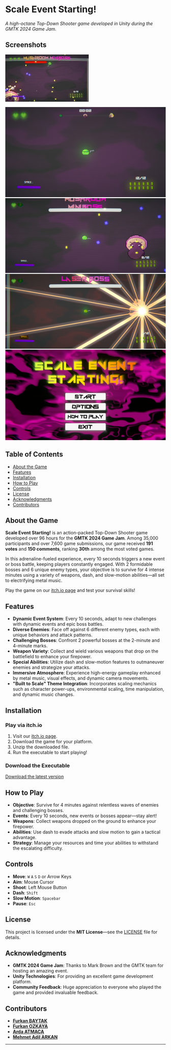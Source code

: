 
# Scale Event Starting!

_A high-octane Top-Down Shooter game developed in Unity during the GMTK 2024 Game Jam._

## Screenshots

![Gameplay GIF](1.gif)

![Screenshot 1](2.png)
![Screenshot 2](3.png)
![Screenshot 3](4.png)
![Screenshot 4](5.png)

## Table of Contents

- [About the Game](#about-the-game)
- [Features](#features)
- [Installation](#installation)
- [How to Play](#how-to-play)
- [Controls](#controls)
- [License](#license)
- [Acknowledgments](#acknowledgments)
- [Contributors](#contributors)

## About the Game

**Scale Event Starting!** is an action-packed Top-Down Shooter game developed over 96 hours for the **GMTK 2024 Game Jam**. Among 35,000 participants and over 7,600 game submissions, our game received **191 votes** and **150 comments**, ranking **30th** among the most voted games.

In this adrenaline-fueled experience, every 10 seconds triggers a new event or boss battle, keeping players constantly engaged. With 2 formidable bosses and 6 unique enemy types, your objective is to survive for 4 intense minutes using a variety of weapons, dash, and slow-motion abilities—all set to electrifying metal music.

Play the game on our [itch.io page](https://baytak.itch.io/scale-event-starting) and test your survival skills!

## Features

- **Dynamic Event System**: Every 10 seconds, adapt to new challenges with dynamic events and epic boss battles.
- **Diverse Enemies**: Face off against 6 different enemy types, each with unique behaviors and attack patterns.
- **Challenging Bosses**: Confront 2 powerful bosses at the 2-minute and 4-minute marks.
- **Weapon Variety**: Collect and wield various weapons that drop on the battlefield to enhance your firepower.
- **Special Abilities**: Utilize dash and slow-motion features to outmaneuver enemies and strategize your attacks.
- **Immersive Atmosphere**: Experience high-energy gameplay enhanced by metal music, visual effects, and dynamic camera movements.
- **"Built to Scale" Theme Integration**: Incorporates scaling mechanics such as character power-ups, environmental scaling, time manipulation, and dynamic music changes.

## Installation

### Play via itch.io

1. Visit our [itch.io page](https://baytak.itch.io/scale-event-starting).
2. Download the game for your platform.
3. Unzip the downloaded file.
4. Run the executable to start playing!

### Download the Executable

[Download the latest version](https://github.com/FurkanBaytak/Scale-Event-Starting/releases/tag/v1.0.0)


## How to Play

- **Objective**: Survive for 4 minutes against relentless waves of enemies and challenging bosses.
- **Events**: Every 10 seconds, new events or bosses appear—stay alert!
- **Weapons**: Collect weapons dropped on the ground to enhance your firepower.
- **Abilities**: Use dash to evade attacks and slow motion to gain a tactical advantage.
- **Strategy**: Manage your resources and time your abilities to withstand the escalating difficulty.

## Controls

- **Move**: `W` `A` `S` `D` or Arrow Keys
- **Aim**: Mouse Cursor
- **Shoot**: Left Mouse Button
- **Dash**: `Shift`
- **Slow Motion**: `Spacebar`
- **Pause**: `Esc`

## License

This project is licensed under the **MIT License**—see the [LICENSE](LICENSE) file for details.

## Acknowledgments

- **GMTK 2024 Game Jam**: Thanks to Mark Brown and the GMTK team for hosting an amazing event.
- **Unity Technologies**: For providing an excellent game development platform.
- **Community Feedback**: Huge appreciation to everyone who played the game and provided invaluable feedback.

## Contributors

- **[Furkan BAYTAK](https://github.com/FurkanBaytak)**
- **[Furkan OZKAYA](https://github.com/Elhier0)**
- **[Arda ATMACA](https://github.com/WaterArchery)**
- **[Mehmet Adil ARKAN]()**

---
